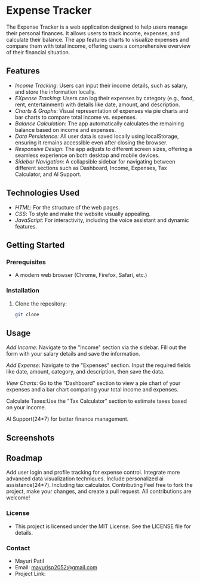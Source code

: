 # Expense Tracker

The Expense Tracker is a web application designed to help users manage their personal finances. It allows users to track income, expenses, and calculate their balance. The app features charts to visualize expenses and compare them with total income, offering users a comprehensive overview of their financial situation.

## Features
- *Income Tracking*: Users can input their income details, such as salary, and store the information locally.
- *EXpense Tracking*:  Users can log their expenses by category (e.g., food, rent, entertainment) with details like date, amount, and description.
- *Charts & Graphs*: Visual representation of expenses via pie charts and bar charts to compare total income vs. expenses.
- *Balance Calculatio*n: The app automatically calculates the remaining balance based on income and expenses.
- *Data Persistence:* All user data is saved locally using localStorage, ensuring it remains accessible even after closing the browser.
- *Responsive Design*: The app adjusts to different screen sizes, offering a seamless experience on both desktop and mobile devices.
- *Sidebar Navigation*: A collapsible sidebar for navigating between different sections such as Dashboard, Income, Expenses, Tax Calculator, and AI Support.
## Technologies Used
- *HTML*: For the structure of the web pages.
- *CSS*: To style and make the website visually appealing.
- *JavaScript*: For interactivity, including the voice assistant and dynamic features.

## Getting Started

### Prerequisites
- A modern web browser (Chrome, Firefox, Safari, etc.)

### Installation

1. Clone the repository:

   ```bash
   git clone 


## Usage
*Add Income*:
Navigate to the "Income" section via the sidebar.
Fill out the form with your salary details and save the information.

*Add Expense*:
Navigate to the "Expenses" section.
Input the required fields like date, amount, category, and description, then save the data.

*View Charts*:
Go to the "Dashboard" section to view a pie chart of your expenses and a bar chart comparing your total income and expenses.

Calculate Taxes:Use the "Tax Calculator" section to estimate taxes based on your income.

AI Support(24*7) for better finance management.

## Screenshots


## Roadmap
 Add user login and profile tracking for expense control.
 Integrate more advanced data visualization techniques.
 Include personalized ai assistance(24*7).
 Including tax calculator.
Contributing
Feel free to fork the project, make your changes, and create a pull request. All contributions are welcome!

### License
- This project is licensed under the MIT License. See the LICENSE file for details.

### Contact
- Mayuri Patil
- Email: mayurisp2052@gmail.com
- Project Link: 
